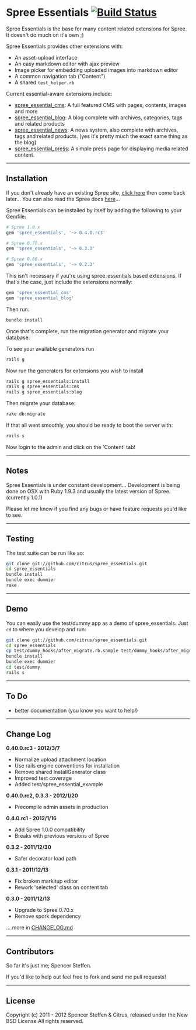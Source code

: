 # Spree Essentials [![Build Status](https://secure.travis-ci.org/citrus/spree_essentials.png)](http://travis-ci.org/citrus/spree_essentials)

Spree Essentials is the base for many content related extensions for Spree. It doesn't do much on it's own ;)

Spree Essentials provides other extensions with:

* An asset-upload interface
* An easy markdown editor with ajax preview
* Image picker for embedding uploaded images into markdown editor
* A common navigation tab ("Content")
* A shared `test_helper.rb`

Current essential-aware extensions include:

* [spree_essential_cms](https://github.com/citrus/spree_essential_cms): A full featured CMS with pages, contents, images and more
* [spree_essential_blog](https://github.com/citrus/spree_essential_blog): A blog complete with archives, categories, tags and related products
* [spree_essential_news](https://github.com/citrus/spree_essential_news): A news system, also complete with archives, tags and related products. (yes it's pretty much the exact same thing as the blog)
* [spree_essential_press](https://github.com/citrus/spree_essential_press): A simple press page for displaying media related content.


------------------------------------------------------------------------------
Installation
------------------------------------------------------------------------------

If you don't already have an existing Spree site, [click here](https://gist.github.com/946719) then come back later... You can also read the Spree docs [here](http://spreecommerce.com/documentation/getting_started.html)...

Spree Essentials can be installed by itself by adding the following to your Gemfile:
    
```ruby  
# Spree 1.0.x
gem 'spree_essentials', '~> 0.4.0.rc3'

# Spree 0.70.x
gem 'spree_essentials', '~> 0.3.3'

# Spree 0.60.x
gem 'spree_essentials', '~> 0.2.3'
```

This isn't necessary if you're using spree_essentials based extensions. If that's the case, just include the extensions normally:

```ruby  
gem 'spree_essential_cms'
gem 'spree_essential_blog'
```
    
Then run:
    
```bash
bundle install
```

Once that's complete, run the migration generator and migrate your database:

To see your available generators run
 
```bash
rails g
```
    
Now run the generators for extensions you wish to install    

```bash 
rails g spree_essentials:install
rails g spree_essentials:cms
rails g spree_essentials:blog
```
    
Then migrate your database:

```bash
rake db:migrate
```

If that all went smoothly, you should be ready to boot the server with:

```bash
rails s
```

Now login to the admin and click on the 'Content' tab!


------------------------------------------------------------------------------
Notes
------------------------------------------------------------------------------

Spree Essentials is under constant development... Development is being done on OSX with Ruby 1.9.3 and usually the latest version of Spree. (currently 1.0.1)

Please let me know if you find any bugs or have feature requests you'd like to see. 


------------------------------------------------------------------------------
Testing
------------------------------------------------------------------------------

The test suite can be run like so:

```bash
git clone git://github.com/citrus/spree_essentials.git
cd spree_essentials
bundle install
bundle exec dummier
rake
```    

 
------------------------------------------------------------------------------
Demo
------------------------------------------------------------------------------

You can easily use the test/dummy app as a demo of spree_essentials. Just `cd` to where you develop and run:
  
```bash  
git clone git://github.com/citrus/spree_essentials.git
cd spree_essentials
cp test/dummy_hooks/after_migrate.rb.sample test/dummy_hooks/after_migrate.rb
bundle install
bundle exec dummier
cd test/dummy
rails s
```

 
------------------------------------------------------------------------------
To Do
------------------------------------------------------------------------------

* better documentation (you know you want to help!)


------------------------------------------------------------------------------
Change Log
------------------------------------------------------------------------------

**0.40.0.rc3 - 2012/3/7**

* Normalize upload attachment location
* Use rails engine conventions for installation
* Remove shared InstallGenerator class
* Improved test coverage
* Added test/spree_essential_example 


**0.40.0.rc2, 0.3.3 - 2012/1/20**

* Precompile admin assets in production


**0.4.0.rc1 - 2012/1/16**

* Add Spree 1.0.0 compatibility
* Breaks with previous versions of Spree


**0.3.2 - 2011/12/30**

* Safer decorator load path


**0.3.1 - 2011/12/13**

* Fix broken markitup editor
* Rework 'selected' class on content tab 


**0.3.0 - 2011/12/13**

* Upgrade to Spree 0.70.x
* Remove spork dependency


....more in [CHANGELOG.md](https://github.com/citrus/spree_essentials/blob/master/CHANGELOG.md)


------------------------------------------------------------------------------
Contributors
------------------------------------------------------------------------------

So far it's just me; Spencer Steffen. 

If you'd like to help out feel free to fork and send me pull requests!


------------------------------------------------------------------------------
License
------------------------------------------------------------------------------

Copyright (c) 2011 - 2012 Spencer Steffen & Citrus, released under the New BSD License All rights reserved.
